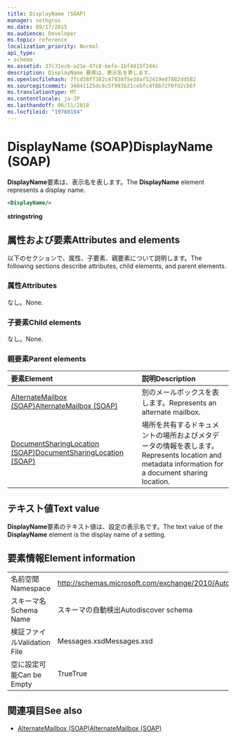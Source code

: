 ```yaml
---
title: DisplayName (SOAP)
manager: sethgros
ms.date: 09/17/2015
ms.audience: Developer
ms.topic: reference
localization_priority: Normal
api_type:
- schema
ms.assetid: 37c31ecb-a21e-47c8-befe-1bf4415f244c
description: DisplayName 要素は、表示名を表します。
ms.openlocfilehash: 7fcd38f7382c47838f5e38af52419ed7882dd582
ms.sourcegitcommit: 34041125dc8c5f993b21cebfc4f8b72f0fd2cb6f
ms.translationtype: MT
ms.contentlocale: ja-JP
ms.lasthandoff: 06/11/2018
ms.locfileid: "19760104"
---
```

# <a name="displayname-soap"></a><span data-ttu-id="bf017-103">DisplayName (SOAP)</span><span class="sxs-lookup"><span data-stu-id="bf017-103">DisplayName (SOAP)</span></span>

<span data-ttu-id="bf017-104">**DisplayName**要素は、表示名を表します。</span><span class="sxs-lookup"><span data-stu-id="bf017-104">The **DisplayName** element represents a display name.</span></span> 
  
```XML
<DisplayName/>
```

 <span data-ttu-id="bf017-105">**string**</span><span class="sxs-lookup"><span data-stu-id="bf017-105">**string**</span></span>
## <a name="attributes-and-elements"></a><span data-ttu-id="bf017-106">属性および要素</span><span class="sxs-lookup"><span data-stu-id="bf017-106">Attributes and elements</span></span>

<span data-ttu-id="bf017-107">以下のセクションで、属性、子要素、親要素について説明します。</span><span class="sxs-lookup"><span data-stu-id="bf017-107">The following sections describe attributes, child elements, and parent elements.</span></span>
  
### <a name="attributes"></a><span data-ttu-id="bf017-108">属性</span><span class="sxs-lookup"><span data-stu-id="bf017-108">Attributes</span></span>

<span data-ttu-id="bf017-109">なし。</span><span class="sxs-lookup"><span data-stu-id="bf017-109">None.</span></span>
  
### <a name="child-elements"></a><span data-ttu-id="bf017-110">子要素</span><span class="sxs-lookup"><span data-stu-id="bf017-110">Child elements</span></span>

<span data-ttu-id="bf017-111">なし。</span><span class="sxs-lookup"><span data-stu-id="bf017-111">None.</span></span>
  
### <a name="parent-elements"></a><span data-ttu-id="bf017-112">親要素</span><span class="sxs-lookup"><span data-stu-id="bf017-112">Parent elements</span></span>

|<span data-ttu-id="bf017-113">**要素**</span><span class="sxs-lookup"><span data-stu-id="bf017-113">**Element**</span></span>|<span data-ttu-id="bf017-114">**説明**</span><span class="sxs-lookup"><span data-stu-id="bf017-114">**Description**</span></span>|
|:-----|:-----|
|[<span data-ttu-id="bf017-115">AlternateMailbox (SOAP)</span><span class="sxs-lookup"><span data-stu-id="bf017-115">AlternateMailbox (SOAP)</span></span>](alternatemailbox-soap.md) <br/> |<span data-ttu-id="bf017-116">別のメールボックスを表します。</span><span class="sxs-lookup"><span data-stu-id="bf017-116">Represents an alternate mailbox.</span></span>  <br/> |
|[<span data-ttu-id="bf017-117">DocumentSharingLocation (SOAP)</span><span class="sxs-lookup"><span data-stu-id="bf017-117">DocumentSharingLocation (SOAP)</span></span>](documentsharinglocation-soap.md) <br/> |<span data-ttu-id="bf017-118">場所を共有するドキュメントの場所およびメタデータの情報を表します。</span><span class="sxs-lookup"><span data-stu-id="bf017-118">Represents location and metadata information for a document sharing location.</span></span>  <br/> |
   
## <a name="text-value"></a><span data-ttu-id="bf017-119">テキスト値</span><span class="sxs-lookup"><span data-stu-id="bf017-119">Text value</span></span>

<span data-ttu-id="bf017-120">**DisplayName**要素のテキスト値は、設定の表示名です。</span><span class="sxs-lookup"><span data-stu-id="bf017-120">The text value of the **DisplayName** element is the display name of a setting.</span></span> 
  
## <a name="element-information"></a><span data-ttu-id="bf017-121">要素情報</span><span class="sxs-lookup"><span data-stu-id="bf017-121">Element information</span></span>

|||
|:-----|:-----|
|<span data-ttu-id="bf017-122">名前空間</span><span class="sxs-lookup"><span data-stu-id="bf017-122">Namespace</span></span>  <br/> |http://schemas.microsoft.com/exchange/2010/Autodiscover  <br/> |
|<span data-ttu-id="bf017-123">スキーマ名</span><span class="sxs-lookup"><span data-stu-id="bf017-123">Schema Name</span></span>  <br/> |<span data-ttu-id="bf017-124">スキーマの自動検出</span><span class="sxs-lookup"><span data-stu-id="bf017-124">Autodiscover schema</span></span>  <br/> |
|<span data-ttu-id="bf017-125">検証ファイル</span><span class="sxs-lookup"><span data-stu-id="bf017-125">Validation File</span></span>  <br/> |<span data-ttu-id="bf017-126">Messages.xsd</span><span class="sxs-lookup"><span data-stu-id="bf017-126">Messages.xsd</span></span>  <br/> |
|<span data-ttu-id="bf017-127">空に設定可能</span><span class="sxs-lookup"><span data-stu-id="bf017-127">Can be Empty</span></span>  <br/> |<span data-ttu-id="bf017-128">True</span><span class="sxs-lookup"><span data-stu-id="bf017-128">True</span></span>  <br/> |
   
## <a name="see-also"></a><span data-ttu-id="bf017-129">関連項目</span><span class="sxs-lookup"><span data-stu-id="bf017-129">See also</span></span>

- [<span data-ttu-id="bf017-130">AlternateMailbox (SOAP)</span><span class="sxs-lookup"><span data-stu-id="bf017-130">AlternateMailbox (SOAP)</span></span>](alternatemailbox-soap.md)

